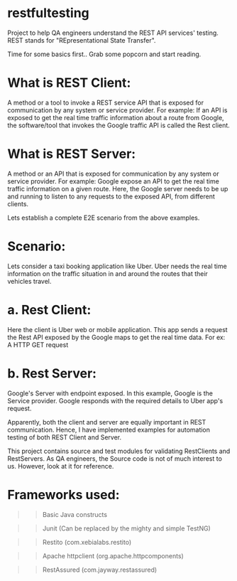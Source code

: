 # restfultesting
Project to help QA engineers understand the REST API services' testing. REST stands for "REpresentational State Transfer".

Time for some basics first.. Grab some popcorn and start reading. 

# What is REST Client: 
A method or a tool to invoke a REST service API that is exposed for communication by any system or service provider. For example: If an API is exposed to get the real time traffic information about a route from Google, the software/tool that invokes the Google traffic API is called the Rest client.

# What is REST Server: 
A method or an API that is exposed for communication by any system or service provider. For example: Google expose an API to get the real time traffic information on a given route. Here, the Google server needs to be up and running to listen to any requests to the exposed API, from different clients.

Lets establish a complete E2E scenario from the above examples.

# Scenario: 
Lets consider a taxi booking application like Uber. Uber needs the real time information on the traffic situation in and around the routes that their vehicles travel. 
# a. Rest Client: 
Here the client is Uber web or mobile application. This app sends a request the Rest API exposed by the Google maps to get the real time data. For ex: A HTTP GET request 
# b. Rest Server: 
Google's Server with endpoint exposed. In this example, Google is the Service provider. Google responds with the required details to Uber app's request. 

Apparently, both the client and server are equally important in REST communication. Hence, I have implemented examples for automation testing of both REST Client and Server. 

This project contains source and test modules for validating RestClients and RestServers. As QA engineers, the Source code is not of much interest to us. However, look at it for reference.

# Frameworks used: 

  >> Basic Java constructs
  
  >> Junit (Can be replaced by the mighty and simple TestNG)
  
  >> Restito (com.xebialabs.restito) 
  
  >> Apache httpclient (org.apache.httpcomponents)
  
  >> RestAssured (com.jayway.restassured)


